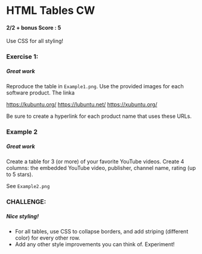 # HTML Tables CW
#### 2/2 + bonus Score : 5
Use CSS for all styling!

### Exercise 1:
##### Great work
Reproduce the table in ```Example1.png```. Use the provided images for each software product. The linka

https://kubuntu.org/
https://lubuntu.net/
https://xubuntu.org/

Be sure to create a hyperlink for each product name that uses these URLs.

### Example 2
##### Great work
Create a table for 3 (or more) of your favorite YouTube videos. Create 4 columns: the embedded YouTube video, publisher, channel name, rating (up to 5 stars). 

See ```Example2.png```

### CHALLENGE:
##### Nice styling! 
* For all tables, use CSS to collapse borders, and add striping (different color) for every other row. 
* Add any other style improvements you can think of. Experiment!



